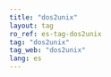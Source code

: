 ```yaml
---
title: "dos2unix"
layout: tag
ro_ref: es-tag-dos2unix
tag: "dos2unix"
tag_web: "dos2unix"
lang: es
---
```

